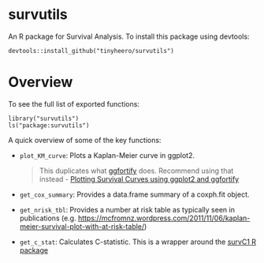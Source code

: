 # survutils

An R package for Survival Analysis. To install this package using devtools:

```{r}
devtools::install_github("tinyheero/survutils")
```

# Overview

To see the full list of exported functions:

```{r}
library("survutils")
ls("package:survutils")
```

A quick overview of some of the key functions:

* `plot_KM_curve`: Plots a Kaplan-Meier curve in ggplot2. 
    > This duplicates what [ggfortify](https://github.com/sinhrks/ggfortify) does. Recommend using that instead - [Plotting Survival Curves using ggplot2 and ggfortify](http://rpubs.com/sinhrks/plot_surv)

* `get_cox_summary`: Provides a data.frame summary of a coxph.fit object.

* `get_nrisk_tbl`: Provides a number at risk table as typically seen in publications (e.g. https://mcfromnz.wordpress.com/2011/11/06/kaplan-meier-survival-plot-with-at-risk-table/)

* `get_c_stat`: Calculates C-statistic. This is a wrapper around the [survC1 R package](https://cran.r-project.org/web/packages/survC1/index.html)
